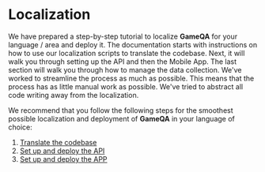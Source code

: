 # Localization

We have prepared a step-by-step tutorial to localize **GameQA** for your language / area and deploy it. The documentation starts with instructions on how to use our localization scripts to translate the codebase. Next, it will walk you through setting up the API and then the Mobile App. The last section will walk you through how to manage the data collection. We've worked to streamline the process as much as possible. This means that the process has as little manual work as possible. We've tried to abstract all code writing away from the localization.

We recommend that you follow the following steps for the smoothest possible localization and deployment of **GameQA** in your language of choice:
1. [Translate the codebase](/Localize/clone_repo.md)
2. [Set up and deploy the API](/API_Setup/introduction.md)
3. [Set up and deploy the APP](/APP_Setup/introduction.md)